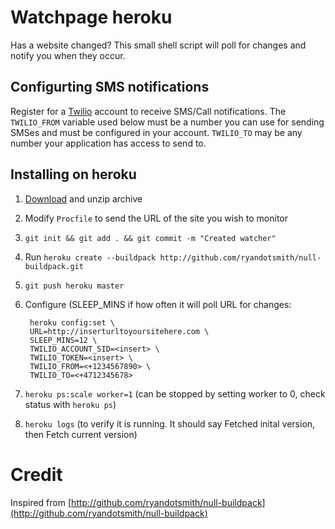 # Watchpage heroku

Has a website changed? This small shell script will poll for changes and notify you when they occur.

## Configurting SMS notifications

Register for a [Twilio](https://www.twilio.com) account to receive SMS/Call notifications. The `TWILIO_FROM` variable used 
below must be a number you can use for sending SMSes and must be configured in your account. `TWILIO_TO` may be any number
your application has access to send to.

## Installing on heroku

1. [Download](https://github.com/mobmad/watchpage-heroku/archive/master.zip) and unzip archive
2. Modify `Procfile` to send the URL of the site you wish to monitor
3. `git init && git add . && git commit -m "Created watcher"`
4. Run `heroku create --buildpack http://github.com/ryandotsmith/null-buildpack.git`
5. `git push heroku master`
6. Configure (SLEEP_MINS if how often it will poll URL for changes:

		heroku config:set \
		URL=http://inserturltoyoursitehere.com \
		SLEEP_MINS=12 \
		TWILIO_ACCOUNT_SID=<insert> \
		TWILIO_TOKEN=<insert> \
		TWILIO_FROM=<+1234567890> \
		TWILIO_TO=<+4712345678>


7. `heroku ps:scale worker=1` (can be stopped by setting worker to 0, check status with `heroku ps`)
8. `heroku logs` (to verify it is running. It should say Fetched inital version, then Fetch current version)

# Credit
Inspired from [http://github.com/ryandotsmith/null-buildpack](http://github.com/ryandotsmith/null-buildpack)
